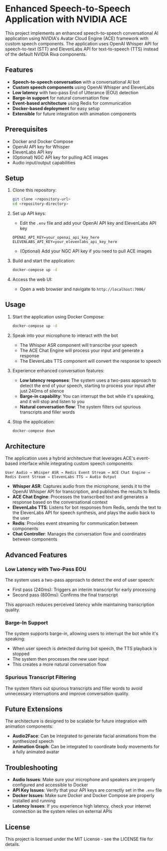 # Enhanced Speech-to-Speech Application with NVIDIA ACE

This project implements an enhanced speech-to-speech conversational AI application using NVIDIA's Avatar Cloud Engine (ACE) framework with custom speech components. The application uses OpenAI Whisper API for speech-to-text (STT) and ElevenLabs API for text-to-speech (TTS) instead of the default NVIDIA Riva components.

## Features

- **Speech-to-speech conversation** with a conversational AI bot
- **Custom speech components** using OpenAI Whisper and ElevenLabs
- **Low latency** with two-pass End of Utterance (EOU) detection
- **Barge-in support** for natural conversation flow
- **Event-based architecture** using Redis for communication
- **Docker-based deployment** for easy setup
- **Extensible** for future integration with animation components

## Prerequisites

- Docker and Docker Compose
- OpenAI API key for Whisper
- ElevenLabs API key
- (Optional) NGC API key for pulling ACE images
- Audio input/output capabilities

## Setup

1. Clone this repository:
   ```bash
   git clone <repository-url>
   cd <repository-directory>
   ```

2. Set up API keys:
   - Edit the `.env` file and add your OpenAI API key and ElevenLabs API key
   ```
   OPENAI_API_KEY=your_openai_api_key_here
   ELEVENLABS_API_KEY=your_elevenlabs_api_key_here
   ```
   - (Optional) Add your NGC API key if you need to pull ACE images

3. Build and start the application:
   ```bash
   docker-compose up -d
   ```

4. Access the web UI:
   - Open a web browser and navigate to `http://localhost:7006/`

## Usage

1. Start the application using Docker Compose:
   ```bash
   docker-compose up -d
   ```

2. Speak into your microphone to interact with the bot
   - The Whisper ASR component will transcribe your speech
   - The ACE Chat Engine will process your input and generate a response
   - The ElevenLabs TTS component will convert the response to speech

3. Experience enhanced conversation features:
   - **Low latency responses**: The system uses a two-pass approach to detect the end of your speech, starting to process your input after just 240ms of silence
   - **Barge-in capability**: You can interrupt the bot while it's speaking, and it will stop and listen to you
   - **Natural conversation flow**: The system filters out spurious transcripts and filler words

4. Stop the application:
   ```bash
   docker-compose down
   ```

## Architecture

The application uses a hybrid architecture that leverages ACE's event-based interface while integrating custom speech components:

```
User Audio → Whisper ASR → Redis Event Stream → ACE Chat Engine → Redis Event Stream → ElevenLabs TTS → Audio Output
```

- **Whisper ASR**: Captures audio from the microphone, sends it to the OpenAI Whisper API for transcription, and publishes the results to Redis
- **ACE Chat Engine**: Processes the transcribed text and generates a response based on the conversational context
- **ElevenLabs TTS**: Listens for bot responses from Redis, sends the text to the ElevenLabs API for speech synthesis, and plays the audio back to the user
- **Redis**: Provides event streaming for communication between components
- **Chat Controller**: Manages the conversation flow and coordinates between components

## Advanced Features

### Low Latency with Two-Pass EOU

The system uses a two-pass approach to detect the end of user speech:
- First pass (240ms): Triggers an interim transcript for early processing
- Second pass (800ms): Confirms the final transcript

This approach reduces perceived latency while maintaining transcription quality.

### Barge-In Support

The system supports barge-in, allowing users to interrupt the bot while it's speaking:
- When user speech is detected during bot speech, the TTS playback is stopped
- The system then processes the new user input
- This creates a more natural conversation flow

### Spurious Transcript Filtering

The system filters out spurious transcripts and filler words to avoid unnecessary interruptions and improve conversation quality.

## Future Extensions

The architecture is designed to be scalable for future integration with animation components:

- **Audio2Face**: Can be integrated to generate facial animations from the synthesized speech
- **Animation Graph**: Can be integrated to coordinate body movements for a fully animated avatar

## Troubleshooting

- **Audio Issues**: Make sure your microphone and speakers are properly configured and accessible to Docker
- **API Key Issues**: Verify that your API keys are correctly set in the `.env` file
- **Docker Issues**: Make sure Docker and Docker Compose are properly installed and running
- **Latency Issues**: If you experience high latency, check your internet connection as the system relies on external APIs

## License

This project is licensed under the MIT License - see the LICENSE file for details.
